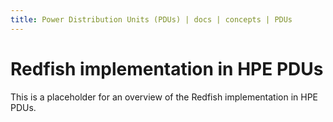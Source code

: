 ```yaml
---
title: Power Distribution Units (PDUs) | docs | concepts | PDUs
---
```


# Redfish implementation in HPE PDUs

This is a placeholder for an overview of the Redfish implementation in HPE PDUs.
